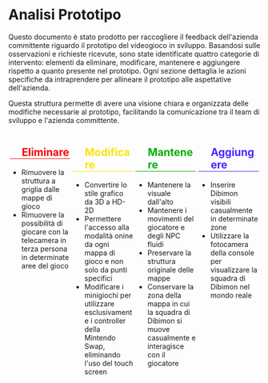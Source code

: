
<style>
.split3 {
    float: left;
    
    width: 24%;
    padding: 0 0.5%
    }

.clearer{
    float: none; clear: left
    }



.modifica { 
    color:rgb(252, 227, 3) !important;
    padding-left: 20%;
    border-bottom: solid !important;
    border-width: 1px !important;
}
.mantieni { 
    color:rgb(0, 175, 0) !important; 
    padding-left: 20%;
    border-bottom: solid !important;
    border-width: 1px !important;
}
.elimina { 
    color:rgb(250, 0, 0) !important;
    padding-left: 20%;
    border-bottom: solid !important;
    border-width: 1px !important;
}
.ok { 
    color:rgb(80, 36, 255) !important;
    padding-left: 20%;
    border-bottom: solid !important;
    border-width: 1px !important;
}
</style>

# Analisi Prototipo

Questo documento è stato prodotto per raccogliere il feedback dell'azienda committente riguardo il prototipo del videogioco in sviluppo. Basandosi sulle osservazioni e richieste ricevute, sono state identificate quattro categorie di intervento: elementi da eliminare, modificare, mantenere e aggiungere rispetto a quanto presente nel prototipo. Ogni sezione dettaglia le azioni specifiche da intraprendere per allineare il prototipo alle aspettative dell'azienda.

Questa struttura permette di avere una visione chiara e organizzata delle modifiche necessarie al prototipo, facilitando la comunicazione tra il team di sviluppo e l'azienda committente.

<div >
    <div class="split3">
        <h2 class="elimina">Eliminare</h2>
        <p>
            <ul>
                <li> Rimuovere la struttura a griglia dalle mappe di gioco </li>
                <li> Rimuovere la possibilità di giocare con la telecamera in terza persona in determinate aree del gioco </li>
            </ul>
        </p>
    </div>
    <div class="split3" >
        <h2 class="modifica">Modificare</h2>
        <p>
            <ul>
                <li> Convertire lo stile grafico da 3D a HD-2D </li>
                <li> Permettere l'accesso alla modalità onine da ogni mappa di gioco e non solo da punti specifici </li>
                <li> Modificare i minigiochi per utilizzare esclusivamente i controller della Mintendo Swap, eliminando l'uso del touch screen</li>
            </ul>
        </p>
    </div>
    <div class="split3">
        <h2 class="mantieni"> Mantenere</h2>
        <p>
            <ul>
                <li> Mantenere la visuale dall'alto</li> 
                <li> Mantenere i movimenti del giocatore e degli NPC fluidi</li>
                <li> Preservare la struttura originale delle mappe </li>
                <li> Conservare la zona della mappa in cui la squadra di Dibimon si muove casualmente e interagisce con il giocatore </li>
            </ul>
        </p>
    </div>
    <div class="split3">
        <h2 class="ok">Aggiungere </h2>
        <p>
            <ul>
                <li> Inserire Dibimon visibili casualmente in determinate zone </li>
                <li> Utilizzare la fotocamera della console per visualizzare la squadra di Dibimon nel mondo reale </li>
            </ul>
        </p>
    </div>
    <div class="clearer"> </div>
</div>

